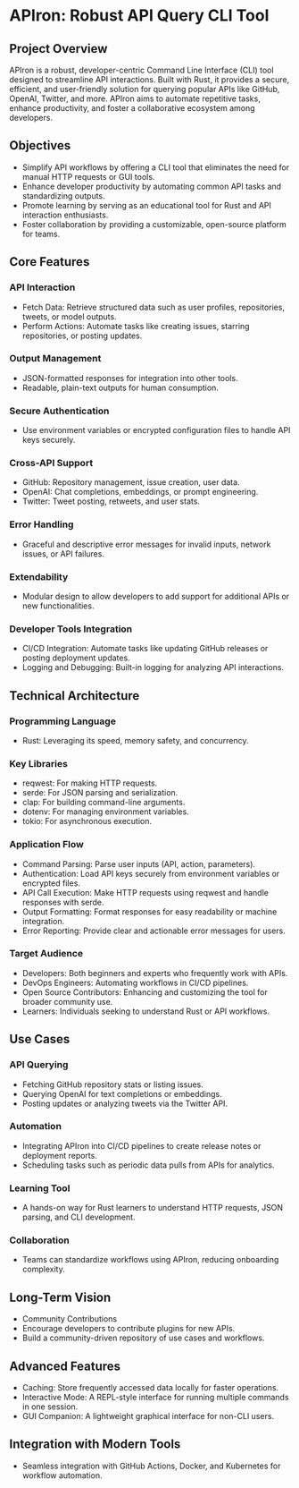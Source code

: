 # APIron: Robust API Query CLI Tool

## Project Overview

APIron is a robust, developer-centric Command Line Interface (CLI) tool designed to streamline API interactions. Built with Rust, it provides a secure, efficient, and user-friendly solution for querying popular APIs like GitHub, OpenAI, Twitter, and more. APIron aims to automate repetitive tasks, enhance productivity, and foster a collaborative ecosystem among developers.

## Objectives

- Simplify API workflows by offering a CLI tool that eliminates the need for manual HTTP requests or GUI tools.
- Enhance developer productivity by automating common API tasks and standardizing outputs.
- Promote learning by serving as an educational tool for Rust and API interaction enthusiasts.
- Foster collaboration by providing a customizable, open-source platform for teams.

## Core Features

### API Interaction
- Fetch Data: Retrieve structured data such as user profiles, repositories, tweets, or model outputs.
- Perform Actions: Automate tasks like creating issues, starring repositories, or posting updates.

### Output Management
- JSON-formatted responses for integration into other tools.
- Readable, plain-text outputs for human consumption.

### Secure Authentication
- Use environment variables or encrypted configuration files to handle API keys securely.

### Cross-API Support
- GitHub: Repository management, issue creation, user data.
- OpenAI: Chat completions, embeddings, or prompt engineering.
- Twitter: Tweet posting, retweets, and user stats.

### Error Handling
- Graceful and descriptive error messages for invalid inputs, network issues, or API failures.

### Extendability
- Modular design to allow developers to add support for additional APIs or new functionalities.

### Developer Tools Integration
- CI/CD Integration: Automate tasks like updating GitHub releases or posting deployment updates.
- Logging and Debugging: Built-in logging for analyzing API interactions.

## Technical Architecture

### Programming Language

- Rust: Leveraging its speed, memory safety, and concurrency.

### Key Libraries
- reqwest: For making HTTP requests.
- serde: For JSON parsing and serialization.
- clap: For building command-line arguments.
- dotenv: For managing environment variables.
- tokio: For asynchronous execution.

### Application Flow
- Command Parsing: Parse user inputs (API, action, parameters).
- Authentication: Load API keys securely from environment variables or encrypted files.
- API Call Execution: Make HTTP requests using reqwest and handle responses with serde.
- Output Formatting: Format responses for easy readability or machine integration.
- Error Reporting: Provide clear and actionable error messages for users.

### Target Audience

- Developers: Both beginners and experts who frequently work with APIs.
- DevOps Engineers: Automating workflows in CI/CD pipelines.
- Open Source Contributors: Enhancing and customizing the tool for broader community use.
- Learners: Individuals seeking to understand Rust or API workflows.

## Use Cases

### API Querying
- Fetching GitHub repository stats or listing issues.
- Querying OpenAI for text completions or embeddings.
- Posting updates or analyzing tweets via the Twitter API.

### Automation
- Integrating APIron into CI/CD pipelines to create release notes or deployment reports.
- Scheduling tasks such as periodic data pulls from APIs for analytics.

### Learning Tool
- A hands-on way for Rust learners to understand HTTP requests, JSON parsing, and CLI development.

### Collaboration
- Teams can standardize workflows using APIron, reducing onboarding complexity.

## Long-Term Vision

- Community Contributions
- Encourage developers to contribute plugins for new APIs.
- Build a community-driven repository of use cases and workflows.

## Advanced Features
- Caching: Store frequently accessed data locally for faster operations.
- Interactive Mode: A REPL-style interface for running multiple commands in one session.
- GUI Companion: A lightweight graphical interface for non-CLI users.

## Integration with Modern Tools
- Seamless integration with GitHub Actions, Docker, and Kubernetes for workflow automation.

<!-- ## Branding & Identity
- Logo: A sleek, iron-forged anvil with "APIron" engraved.
- Tagline: "Forge Robust Workflows with APIron."
- Community: Create a dedicated GitHub repository with beginner-friendly contribution guides, a Discord server for discussions, and periodic webinars.

## First Milestone Goals

MVP Development: Support GitHub API with basic features (fetch user, list repos, create issues).

Documentation: Comprehensive README with setup instructions, examples, and contribution guidelines.

Community Engagement: Announce the project on social media and invite collaborators.

Next Steps

Define a detailed roadmap for features and milestones.

Set up the GitHub repository with issues for tracking progress.

Begin development with a focus on GitHub API integration.

Launch the MVP and collect user feedback for iteration.

With APIron, we’re not just building a tool; we’re forging a robust ecosystem for developers to interact with APIs seamlessly and productively. Let’s bring this vision to life!
-->
